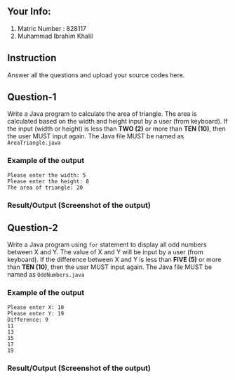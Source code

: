 ## Your Info:
1. Matric Number : 828117
1. Muhammad Ibrahim Khalil

## Instruction
Answer all the questions and upload your source codes here.

## Question-1

Write a Java program to calculate the area of triangle. The area is calculated based on the width and height input by a user (from keyboard).
If the input (width or height) is less than __TWO (2)__ or more than __TEN (10)__, then the user MUST input again. The Java file MUST be named as `AreaTriangle.java`

### Example of the output
```
Please enter the width: 5
Please enter the height: 8
The area of triangle: 20
```

### Result/Output (Screenshot of the output)


## Question-2

Write a Java program using `for` statement to display all odd numbers between X and Y. The value of X and Y will be input by a user (from keyboard). 
If the difference between X and Y is less than __FIVE (5)__ or more than __TEN (10)__, then the user MUST input again. The Java file MUST be named as `OddNumbers.java`

### Example of the output
```
Please enter X: 10
Please enter Y: 19
Difference: 9
11
13
15
17
19
```

### Result/Output (Screenshot of the output)

